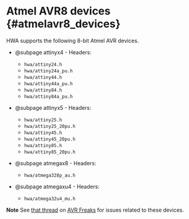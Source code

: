 
Atmel AVR8 devices {#atmelavr8_devices}
==================

HWA supports the following 8-bit Atmel AVR devices.

  * @subpage attinyx4 - Headers:
    - `hwa/attiny24.h`
    - `hwa/attiny24a_pu.h`
    - `hwa/attiny44.h`
    - `hwa/attiny44a_pu.h`
    - `hwa/attiny84.h`
    - `hwa/attiny84a_pu.h`

  * @subpage attinyx5 - Headers:
    - `hwa/attiny25.h`
    - `hwa/attiny25_20pu.h`
    - `hwa/attiny45.h`
    - `hwa/attiny45_20pu.h`
    - `hwa/attiny85.h`
    - `hwa/attiny85_20pu.h`

  * @subpage atmegax8 - Headers:
    - `hwa/atmega328p_au.h`

  * @subpage atmegaxu4 - Headers:
    - `hwa/atmega32u4_mu.h`

__Note__ See [that
thread](http://www.avrfreaks.net/forum/avr-errata-unpublished-and-other-gotchas)
on [AVR Freaks](http://www.avrfreaks.net) for issues related to these devices.
